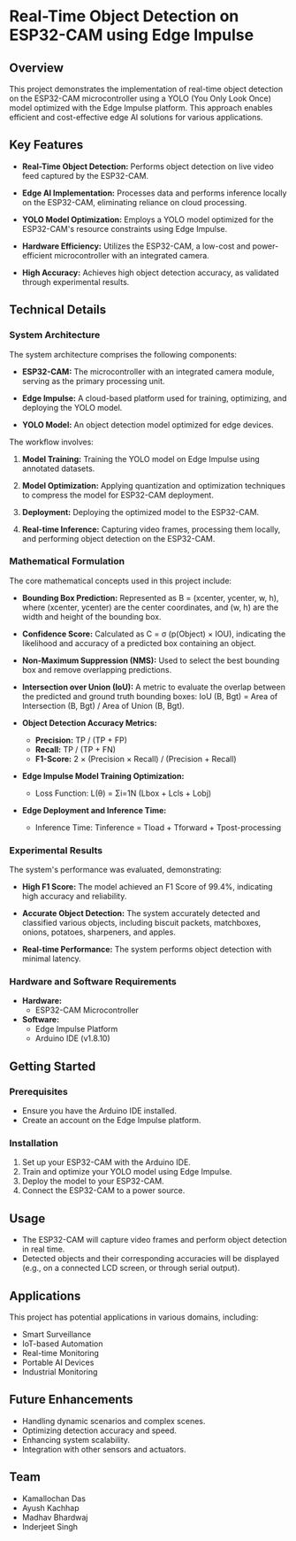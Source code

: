 # Real-Time Object Detection on ESP32-CAM using Edge Impulse

## Overview

This project demonstrates the implementation of real-time object detection on the ESP32-CAM microcontroller using a YOLO (You Only Look Once) model optimized with the Edge Impulse platform. This approach enables efficient and cost-effective edge AI solutions for various applications. 

## Key Features

* **Real-Time Object Detection:** Performs object detection on live video feed captured by the ESP32-CAM. 
   
* **Edge AI Implementation:** Processes data and performs inference locally on the ESP32-CAM, eliminating reliance on cloud processing.
   
* **YOLO Model Optimization:** Employs a YOLO model optimized for the ESP32-CAM's resource constraints using Edge Impulse.
   
* **Hardware Efficiency:** Utilizes the ESP32-CAM, a low-cost and power-efficient microcontroller with an integrated camera. 
   
* **High Accuracy:** Achieves high object detection accuracy, as validated through experimental results. 

## Technical Details

### System Architecture

The system architecture comprises the following components:

* **ESP32-CAM:** The microcontroller with an integrated camera module, serving as the primary processing unit.
   
* **Edge Impulse:** A cloud-based platform used for training, optimizing, and deploying the YOLO model.
   
* **YOLO Model:** An object detection model optimized for edge devices.

The workflow involves:

1.  **Model Training:** Training the YOLO model on Edge Impulse using annotated datasets.
   
2.  **Model Optimization:** Applying quantization and optimization techniques to compress the model for ESP32-CAM deployment.
   
3.  **Deployment:** Deploying the optimized model to the ESP32-CAM.
   
4.  **Real-time Inference:** Capturing video frames, processing them locally, and performing object detection on the ESP32-CAM.

### Mathematical Formulation

The core mathematical concepts used in this project include:

* **Bounding Box Prediction:** Represented as B = (xcenter, ycenter, w, h), where (xcenter, ycenter) are the center coordinates, and (w, h) are the width and height of the bounding box.
* **Confidence Score:** Calculated as C = σ (p(Object) × IOU), indicating the likelihood and accuracy of a predicted box containing an object. 
   
* **Non-Maximum Suppression (NMS):** Used to select the best bounding box and remove overlapping predictions.
   
* **Intersection over Union (IoU):** A metric to evaluate the overlap between the predicted and ground truth bounding boxes: IoU (B, Bgt) = Area of Intersection (B, Bgt) / Area of Union (B, Bgt). 
   
* **Object Detection Accuracy Metrics:**
    * **Precision:** TP / (TP + FP)
    * **Recall:** TP / (TP + FN)
    * **F1-Score:** 2 × (Precision × Recall) / (Precision + Recall)
   
* **Edge Impulse Model Training Optimization:**
    * Loss Function: L(θ) = Σi=1N (Lbox + Lcls + Lobj)
   
* **Edge Deployment and Inference Time:**
    * Inference Time: Tinference = Tload + Tforward + Tpost-processing

### Experimental Results

The system's performance was evaluated, demonstrating:

* **High F1 Score:** The model achieved an F1 Score of 99.4%, indicating high accuracy and reliability.
   
* **Accurate Object Detection:** The system accurately detected and classified various objects, including biscuit packets, matchboxes, onions, potatoes, sharpeners, and apples.
   
* **Real-time Performance:** The system performs object detection with minimal latency.

### Hardware and Software Requirements

* **Hardware:**
    * ESP32-CAM Microcontroller
* **Software:**
    * Edge Impulse Platform 
    * Arduino IDE (v1.8.10) 

## Getting Started

### Prerequisites

* Ensure you have the Arduino IDE installed.
* Create an account on the Edge Impulse platform.

### Installation

1.  Set up your ESP32-CAM with the Arduino IDE.
2.  Train and optimize your YOLO model using Edge Impulse.
3.  Deploy the model to your ESP32-CAM.
4.  Connect the ESP32-CAM to a power source.

## Usage

* The ESP32-CAM will capture video frames and perform object detection in real time.
* Detected objects and their corresponding accuracies will be displayed (e.g., on a connected LCD screen, or through serial output).

## Applications

This project has potential applications in various domains, including:

* Smart Surveillance
* IoT-based Automation 
* Real-time Monitoring 
* Portable AI Devices 
* Industrial Monitoring 

## Future Enhancements

* Handling dynamic scenarios and complex scenes.
* Optimizing detection accuracy and speed.
* Enhancing system scalability.
* Integration with other sensors and actuators.

## Team
* Kamallochan Das
* Ayush Kachhap
* Madhav Bhardwaj
* Inderjeet Singh
